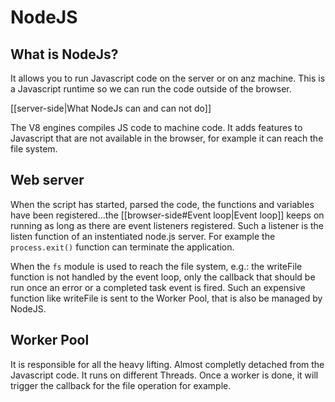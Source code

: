 # NodeJS


## What is NodeJs?
It allows you to run Javascript code on the server or on anz machine. This is a Javascript runtime so we can run the code outside of the browser. 

[[server-side|What NodeJs can and can not do]]

The V8 engines compiles JS code to machine code. It adds features to Javascript that are not available in the browser, for example it can reach the file system. 

## Web server
When the script has started, parsed the code, the functions and variables have been registered...the [[browser-side#Event loop|Event loop]] keeps on running as long as there are event listeners registered. Such a listener is the listen function of an instentiated node.js server. For example the `process.exit()` function can terminate the application. 

When the `fs` module is used to reach the file system, e.g.: the writeFile function is not handled by the event loop, only the callback that should be run once an error or a completed task event is fired. 
Such an expensive function like writeFile is sent to the Worker Pool, that is also be managed by NodeJS. 

## Worker Pool
It is responsible for all the heavy lifting. Almost completly detached from the Javascript code. It runs on different Threads. Once a worker is done, it will trigger the callback for the file operation for example. 